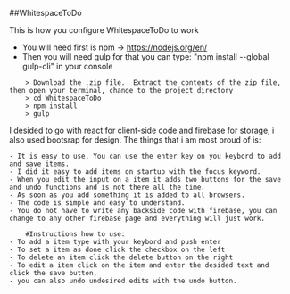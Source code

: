 ##WhitespaceToDo

This is how you configure WhitespaceToDo to work
- You will need first is npm -> https://nodejs.org/en/
- Then you will need gulp for that you can type: "npm install --global gulp-cli" in your console
```
	> Download the .zip file.  Extract the contents of the zip file, then open your terminal, change to the project directory
	> cd WhitespaceToDo
	> npm install
	> gulp
```


I desided to go with react for client-side code and firebase for storage, i also used bootsrap for design.
The things that i am most proud of is:
```
- It is easy to use. You can use the enter key on you keybord to add and save items.
- I did it easy to add items on startup with the focus keyword.
- When you edit the input on a item it adds two buttons for the save and undo functions and is not there all the time.
- As soon as you add something it is added to all browsers.
- The code is simple and easy to understand.
- You do not have to write any backside code with firebase, you can change to any other firebase page and everything will just work.
```



```
	#Instructions how to use:
- To add a item type with your keybord and push enter
- To set a item as done click the checkbox on the left
- To delete an item click the delete button on the right
- To edit a item click on the item and enter the desided text and click the save button,
- you can also undo undesired edits with the undo button.
```